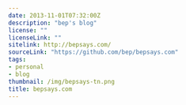 ```yaml
---
date: 2013-11-01T07:32:00Z
description: "bep's blog"
license: ""
licenseLink: ""
sitelink: http://bepsays.com/
sourceLink: "https://github.com/bep/bepsays.com"
tags:
- personal
- blog
thumbnail: /img/bepsays-tn.png
title: bepsays.com
---
```


